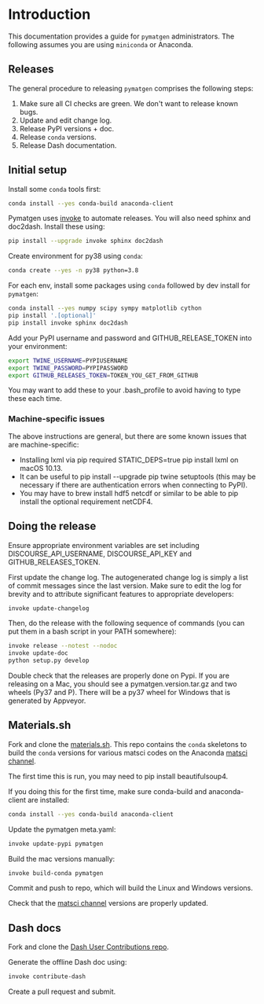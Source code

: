 # Introduction

This documentation provides a guide for `pymatgen` administrators. The
following assumes you are using `miniconda` or Anaconda.

## Releases

The general procedure to releasing `pymatgen` comprises the following
steps:

1. Make sure all CI checks are green. We don't want to release known bugs.
2. Update and edit change log.
3. Release PyPI versions + doc.
4. Release `conda` versions.
5. Release Dash documentation.

## Initial setup

Install some `conda` tools first:

```sh
conda install --yes conda-build anaconda-client
```

Pymatgen uses [invoke](http://pyinvoke.org) to automate releases.
You will also need sphinx and doc2dash. Install these using:

```sh
pip install --upgrade invoke sphinx doc2dash
```

Create environment for py38 using `conda`:

```sh
conda create --yes -n py38 python=3.8
```

For each env, install some packages using `conda` followed by dev install
for `pymatgen`:

```sh
conda install --yes numpy scipy sympy matplotlib cython
pip install '.[optional]'
pip install invoke sphinx doc2dash
```

Add your PyPI username and password and GITHUB_RELEASE_TOKEN into your
environment:

```sh
export TWINE_USERNAME=PYPIUSERNAME
export TWINE_PASSWORD=PYPIPASSWORD
export GITHUB_RELEASES_TOKEN=TOKEN_YOU_GET_FROM_GITHUB
```

You may want to add these to your .bash_profile to avoid having to type
these each time.

### Machine-specific issues

The above instructions are general, but there are some known issues that
are machine-specific:

- Installing lxml via pip required <span
  class="title-ref">STATIC_DEPS=true pip install lxml</span> on macOS
  10.13.
- It can be useful to <span class="title-ref">pip install --upgrade pip
  twine setuptools</span> (this may be necessary if there are
  authentication errors when connecting to PyPI).
- You may have to <span class="title-ref">brew install hdf5
  netcdf</span> or similar to be able to pip install the optional
  requirement <span class="title-ref">netCDF4</span>.

## Doing the release

Ensure appropriate environment variables are set including <span
class="title-ref">DISCOURSE_API_USERNAME</span>, <span
class="title-ref">DISCOURSE_API_KEY</span> and <span
class="title-ref">GITHUB_RELEASES_TOKEN</span>.

First update the change log. The autogenerated change log is simply a
list of commit messages since the last version. Make sure to edit the
log for brevity and to attribute significant features to appropriate
developers:

```sh
invoke update-changelog
```

Then, do the release with the following sequence of commands (you can
put them in a bash script in your PATH somewhere):

```sh
invoke release --notest --nodoc
invoke update-doc
python setup.py develop
```

Double check that the releases are properly done on Pypi. If you are
releasing on a Mac, you should see a pymatgen.version.tar.gz and two
wheels (Py37 and P). There will be a py37 wheel for Windows that is
generated by Appveyor.

## Materials.sh

Fork and clone the
[materials.sh](https://github.com/materialsvirtuallab/materials.sh).
This repo contains the `conda` skeletons to build the `conda` versions for
various matsci codes on the Anaconda [matsci
channel](https://anaconda.org/matsci).

The first time this is run, you may need to <span class="title-ref">pip
install beautifulsoup4</span>.

If you doing this for the first time, make sure conda-build and
anaconda-client are installed:

```sh
conda install --yes conda-build anaconda-client
```

Update the pymatgen meta.yaml:

```sh
invoke update-pypi pymatgen
```

Build the mac versions manually:

```sh
invoke build-conda pymatgen
```

Commit and push to repo, which will build the Linux and Windows
versions.

Check that the [matsci channel](https://anaconda.org/matsci) versions
are properly updated.

## Dash docs

Fork and clone the [Dash User Contributions
repo](https://github.com/Kapeli/Dash-User-Contributions).

Generate the offline Dash doc using:

```sh
invoke contribute-dash
```

Create a pull request and submit.
